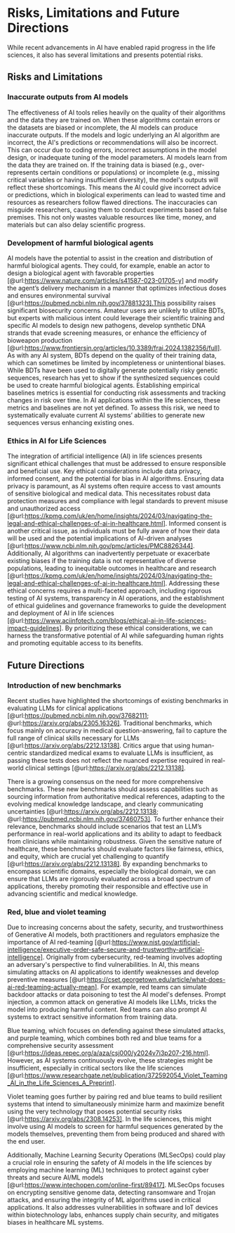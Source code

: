# Risks, Limitations and Future Directions

While recent advancements in AI have enabled rapid progress in the life sciences, it also has several limitations and presents potential risks.

## Risks and Limitations

### Inaccurate outputs from AI models

The effectiveness of AI tools relies heavily on the quality of their algorithms and the data they are trained on. When these algorithms contain errors or the datasets are biased or incomplete, the AI models can produce inaccurate outputs. If the models and logic underlying an AI algorithm are incorrect, the AI's predictions or recommendations will also be incorrect. This can occur due to coding errors, incorrect assumptions in the model design, or inadequate tuning of the model parameters. AI models learn from the data they are trained on. If the training data is biased (e.g., over-represents certain conditions or populations) or incomplete (e.g., missing critical variables or having insufficient diversity), the model's outputs will reflect these shortcomings. This means the AI could give incorrect advice or predictions, which in biological experiments can lead to wasted time and resources as researchers follow flawed directions. The inaccuracies can misguide researchers, causing them to conduct experiments based on false premises. This not only wastes valuable resources like time, money, and materials but can also delay scientific progress.

### Development of harmful biological agents

AI models have the potential to assist in the creation and distribution of harmful biological agents. They could, for example, enable an actor to design a biological agent with favorable properties [@url:https://www.nature.com/articles/s41587-023-01705-y] and modify the agent’s delivery mechanism in a manner that optimizes infectious doses and ensures environmental survival [@url:https://pubmed.ncbi.nlm.nih.gov/37881323].This possibility raises significant biosecurity concerns. Amateur users are unlikely to utilize BDTs, but experts with malicious intent could leverage their scientific training and specific AI models to design new pathogens, develop synthetic DNA strands that evade screening measures, or enhance the efficiency of bioweapon production [@url:https://www.frontiersin.org/articles/10.3389/frai.2024.1382356/full]. As with any AI system, BDTs depend on the quality of their training data, which can sometimes be limited by incompleteness or unintentional biases. While BDTs have been used to digitally generate potentially risky genetic sequences, research has yet to show if the synthesized sequences could be used to create harmful biological agents. Establishing empirical baselines metrics is essential for conducting risk assessments and tracking changes in risk over time. In AI applications within the life sciences, these metrics and baselines are not yet defined. To assess this risk, we need to systematically evaluate current AI systems’ abilities to generate new sequences versus enhancing existing ones. 

### Ethics in AI for Life Sciences

The integration of artificial intelligence (AI) in life sciences presents significant ethical challenges that must be addressed to ensure responsible and beneficial use. Key ethical considerations include data privacy, informed consent, and the potential for bias in AI algorithms. Ensuring data privacy is paramount, as AI systems often require access to vast amounts of sensitive biological and medical data. This necessitates robust data protection measures and compliance with legal standards to prevent misuse and unauthorized access [@url:https://kpmg.com/uk/en/home/insights/2024/03/navigating-the-legal-and-ethical-challenges-of-ai-in-healthcare.html]. Informed consent is another critical issue, as individuals must be fully aware of how their data will be used and the potential implications of AI-driven analyses [@url:https://www.ncbi.nlm.nih.gov/pmc/articles/PMC8826344]. Additionally, AI algorithms can inadvertently perpetuate or exacerbate existing biases if the training data is not representative of diverse populations, leading to inequitable outcomes in healthcare and research [@url:https://kpmg.com/uk/en/home/insights/2024/03/navigating-the-legal-and-ethical-challenges-of-ai-in-healthcare.html]. Addressing these ethical concerns requires a multi-faceted approach, including rigorous testing of AI systems, transparency in AI operations, and the establishment of ethical guidelines and governance frameworks to guide the development and deployment of AI in life sciences [@url:https://www.aciinfotech.com/blogs/ethical-ai-in-life-sciences-impact-guidelines]. By prioritizing these ethical considerations, we can harness the transformative potential of AI while safeguarding human rights and promoting equitable access to its benefits.

## Future Directions

### Introduction of new benchmarks

Recent studies have highlighted the shortcomings of existing benchmarks in evaluating LLMs for clinical applications [@url:https://pubmed.ncbi.nlm.nih.gov/37682111; @url:https://arxiv.org/abs/2305.16326]. Traditional benchmarks, which focus mainly on accuracy in medical question-answering, fail to capture the full range of clinical skills necessary for LLMs [@url:https://arxiv.org/abs/2212.13138]. Critics argue that using human-centric standardized medical exams to evaluate LLMs is insufficient, as passing these tests does not reflect the nuanced expertise required in real-world clinical settings [@url:https://arxiv.org/abs/2212.13138].

There is a growing consensus on the need for more comprehensive benchmarks. These new benchmarks should assess capabilities such as sourcing information from authoritative medical references, adapting to the evolving medical knowledge landscape, and clearly communicating uncertainties [@url:https://arxiv.org/abs/2212.13138; @url:https://pubmed.ncbi.nlm.nih.gov/37460753]. To further enhance their relevance, benchmarks should include scenarios that test an LLM’s performance in real-world applications and its ability to adapt to feedback from clinicians while maintaining robustness. Given the sensitive nature of healthcare, these benchmarks should evaluate factors like fairness, ethics, and equity, which are crucial yet challenging to quantify [@url:https://arxiv.org/abs/2212.13138]. By expanding benchmarks to encompass scientific domains, especially the biological domain, we can ensure that LLMs are rigorously evaluated across a broad spectrum of applications, thereby promoting their responsible and effective use in advancing scientific and medical knowledge.

### Red, blue and violet teaming

Due to increasing concerns about the safety, security, and trustworthiness of Generative AI models, both practitioners and regulators emphasize the importance of AI red-teaming [@url:https://www.nist.gov/artificial-intelligence/executive-order-safe-secure-and-trustworthy-artificial-intelligence]. Originally from cybersecurity, red-teaming involves adopting an adversary's perspective to find vulnerabilities. In AI, this means simulating attacks on AI applications to identify weaknesses and develop preventive measures [@url:https://cset.georgetown.edu/article/what-does-ai-red-teaming-actually-mean]. For example, red teams can simulate backdoor attacks or data poisoning to test the AI model's defenses. Prompt injection, a common attack on generative AI models like LLMs, tricks the model into producing harmful content. Red teams can also prompt AI systems to extract sensitive information from training data.

Blue teaming, which focuses on defending against these simulated attacks, and purple teaming, which combines both red and blue teams for a comprehensive security assessment [@url:https://ideas.repec.org/a/aza/csj000/y2024v7i3p207-216.html]. However, as AI systems continuously evolve, these strategies might be insufficient, especially in critical sectors like the life sciences [@url:https://www.researchgate.net/publication/372592054_Violet_Teaming_AI_in_the_Life_Sciences_A_Preprint].

Violet teaming goes further by pairing red and blue teams to build resilient systems that intend to simultaneously minimize harm and maximize benefit using the very technology that poses potential security risks [@url:https://arxiv.org/abs/2308.14253]. In the life sciences, this might involve using AI models to screen for harmful sequences generated by the models themselves, preventing them from being produced and shared with the end user. 

Additionally, Machine Learning Security Operations (MLSecOps) could play a crucial role in ensuring the safety of AI models in the life sciences by employing machine learning (ML) techniques to protect against cyber threats and secure AI/ML models [@url:https://www.intechopen.com/online-first/89417]. MLSecOps focuses on encrypting sensitive genome data, detecting ransomware and Trojan attacks, and ensuring the integrity of ML algorithms used in critical applications. It also addresses vulnerabilities in software and IoT devices within biotechnology labs, enhances supply chain security, and mitigates biases in healthcare ML systems. 


